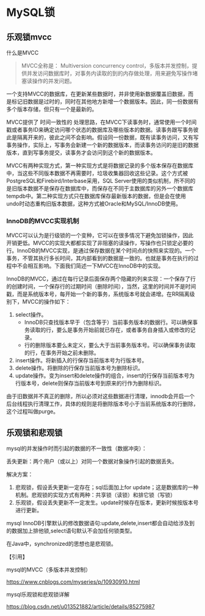 # MySQL锁
## **乐观锁mvcc**
什么是MVCC 
>MVCC全称是： Multiversion concurrency control，多版本并发控制，提供并发访问数据库时，对事务内读取的到的内存做处理，用来避免写操作堵塞读操作的并发问题。

一个支持MVCC的数据库，在更新某些数据时，并非使用新数据覆盖旧数据，而是标记旧数据是过时的，同时在其他地方新增一个数据版本。因此，同一份数据有多个版本存储，但只有一个是最新的。

MVCC提供了 时间一致性的 处理思路，在MVCC下读事务时，通常使用一个时间戳或者事务ID来确定访问哪个状态的数据库及哪些版本的数据。读事务跟写事务彼此是隔离开来的，彼此之间不会影响。假设同一份数据，既有读事务访问，又有写事务操作，实际上，写事务会新建一个新的数据版本，而读事务访问的是旧的数据版本，直到写事务提交，读事务才会访问到这个新的数据版本。

MVCC有两种实现方式，第一种实现方式是将数据记录的多个版本保存在数据库中，当这些不同版本数据不再需要时，垃圾收集器回收这些记录。这个方式被PostgreSQL和Firebird/Interbase采用，SQL Server使用的类似机制，所不同的是旧版本数据不是保存在数据库中，而保存在不同于主数据库的另外一个数据库tempdb中。第二种实现方式只在数据库保存最新版本的数据，但是会在使用undo时动态重构旧版本数据，这种方式被Oracle和MySQL/InnoDB使用。

### **InnoDB的MVCC实现机制**
MVCC可以认为是行级锁的一个变种，它可以在很多情况下避免加锁操作，因此开销更低。MVCC的实现大都都实现了非阻塞的读操作，写操作也只锁定必要的行。InnoDB的MVCC实现，是通过保存数据在某个时间点的快照来实现的。一个事务，不管其执行多长时间，其内部看到的数据是一致的。也就是事务在执行的过程中不会相互影响。下面我们简述一下MVCC在InnoDB中的实现。

InnoDB的MVCC，通过在每行记录后面保存两个隐藏的列来实现：一个保存了行的创建时间，一个保存行的过期时间（删除时间），当然，这里的时间并不是时间戳，而是系统版本号，每开始一个新的事务，系统版本号就会递增。在RR隔离级别下，MVCC的操作如下：
1. select操作。
    - InnoDB只查找版本早于（包含等于）当前事务版本的数据行。可以确保事务读取的行，要么是事务开始前就已存在，或者事务自身插入或修改的记录。
    - 行的删除版本要么未定义，要么大于当前事务版本号。可以确保事务读取的行，在事务开始之前未删除。
2. insert操作。将新插入的行保存当前版本号为行版本号。
3. delete操作。将删除的行保存当前版本号为删除标识。
4. update操作。变为insert和delete操作的组合，insert的行保存当前版本号为行版本号，delete则保存当前版本号到原来的行作为删除标识。

由于旧数据并不真正的删除，所以必须对这些数据进行清理，innodb会开启一个后台线程执行清理工作，具体的规则是将删除版本号小于当前系统版本的行删除，这个过程叫做purge。

## **乐观锁和悲观锁**
mysql的并发操作时而引起的数据的不一致性（数据冲突）：

丢失更新：两个用户（或以上）对同一个数据对象操作引起的数据丢失。

解决方案：
1. 悲观锁，假设丢失更新一定存在；sql后面加上for update；这是数据库的一种机制。悲观锁的实现方式有两种：共享锁（读锁）和排它锁（写锁）
2. 乐观锁，假设丢失更新不一定发生。update时候存在版本，更新时候按版本号进行更新。

mysql InnoDB引擎默认的修改数据语句:update,delete,insert都会自动给涉及到的数据加上排他锁,select语句默认不会加任何锁类型。

在Java中，synchronized的思想也是悲观锁。


【引用】

mysql的MVCC（多版本并发控制） 

https://www.cnblogs.com/myseries/p/10930910.html

mysql乐观锁和悲观锁详解

https://blog.csdn.net/u013521882/article/details/85275987